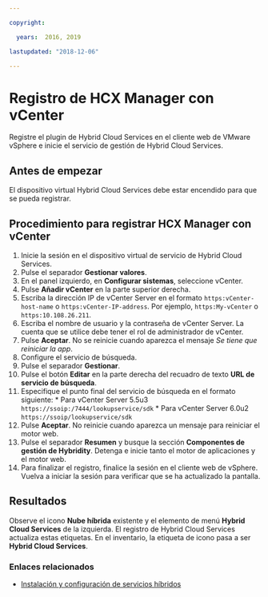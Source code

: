 ```yaml
---

copyright:

  years:  2016, 2019

lastupdated: "2018-12-06"

---
```

# Registro de HCX Manager con vCenter

Registre el plugin de Hybrid Cloud Services en el cliente web de VMware vSphere e inicie el servicio de gestión de Hybrid Cloud Services.

## Antes de empezar

El dispositivo virtual Hybrid Cloud Services debe estar encendido para que se pueda registrar.

## Procedimiento para registrar HCX Manager con vCenter

1. Inicie la sesión en el dispositivo virtual de servicio de Hybrid Cloud Services.
2. Pulse el separador **Gestionar valores**.
  1. En el panel izquierdo, en **Configurar sistemas**, seleccione vCenter.
  2. Pulse **Añadir vCenter** en la parte superior derecha.
  3. Escriba la dirección IP de vCenter Server en el formato `https:vCenter-host-name` o `https:vCenter-IP-address`. Por ejemplo, `https:My-vCenter` o `https:10.108.26.211`.
  4. Escriba el nombre de usuario y la contraseña de vCenter Server. La cuenta que se utilice debe tener el rol de administrador de vCenter.
  5. Pulse **Aceptar**. No se reinicie cuando aparezca el mensaje _Se tiene que reiniciar la app_.
3. Configure el servicio de búsqueda.
  1. Pulse el separador **Gestionar**.
  2. Pulse el botón **Editar** en la parte derecha del recuadro de texto **URL de servicio de búsqueda**.
  3. Especifique el punto final del servicio de búsqueda en el formato siguiente:
    * Para vCenter Server 5.5u3 `https://ssoip:/7444/lookupservice/sdk`
    * Para vCenter Server 6.0u2 `https://ssoip/lookupservice/sdk`
  4. Pulse **Aceptar**. No reinicie cuando aparezca un mensaje para reiniciar el motor web.
4. Pulse el separador **Resumen** y busque la sección **Componentes de gestión de Hybridity**. Detenga e inicie tanto el motor de aplicaciones y el motor web.
5. Para finalizar el registro, finalice la sesión en el cliente web de vSphere. Vuelva a iniciar la sesión para verificar que se ha actualizado la pantalla.

## Resultados

Observe el icono **Nube híbrida** existente y el elemento de menú **Hybrid Cloud Services** de la izquierda. El registro de Hybrid Cloud Services actualiza estas etiquetas. En el inventario, la etiqueta de icono pasa a ser **Hybrid Cloud Services**.

### Enlaces relacionados

* [Instalación y configuración de servicios híbridos](hcx-archi-install-cfg-hybrid.html)
